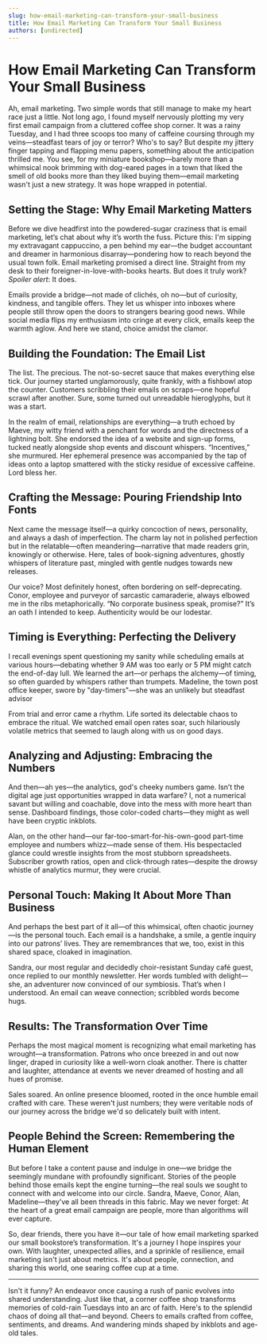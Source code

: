 ```yaml
---
slug: how-email-marketing-can-transform-your-small-business
title: How Email Marketing Can Transform Your Small Business
authors: [undirected]
---
```



# How Email Marketing Can Transform Your Small Business

Ah, email marketing. Two simple words that still manage to make my heart race just a little. Not long ago, I found myself nervously plotting my very first email campaign from a cluttered coffee shop corner. It was a rainy Tuesday, and I had three scoops too many of caffeine coursing through my veins—steadfast tears of joy or terror? Who's to say? But despite my jittery finger tapping and flapping menu papers, something about the anticipation thrilled me. You see, for my miniature bookshop—barely more than a whimsical nook brimming with dog-eared pages in a town that liked the smell of old books more than they liked buying them—email marketing wasn't just a new strategy. It was hope wrapped in potential.

## Setting the Stage: Why Email Marketing Matters

Before we dive headfirst into the powdered-sugar craziness that is email marketing, let’s chat about why it’s worth the fuss. Picture this: I'm sipping my extravagant cappuccino, a pen behind my ear—the budget accountant and dreamer in harmonious disarray—pondering how to reach beyond the usual town folk. Email marketing promised a direct line. Straight from my desk to their foreigner-in-love-with-books hearts. But does it truly work? *Spoiler alert*: It does. 

Emails provide a bridge—not made of clichés, oh no—but of curiosity, kindness, and tangible offers. They let us whisper into inboxes where people still throw open the doors to strangers bearing good news. While social media flips my enthusiasm into cringe at every click, emails keep the warmth aglow. And here we stand, choice amidst the clamor.

## Building the Foundation: The Email List

The list. The precious. The not-so-secret sauce that makes everything else tick. Our journey started unglamorously, quite frankly, with a fishbowl atop the counter. Customers scribbling their emails on scraps—one hopeful scrawl after another. Sure, some turned out unreadable hieroglyphs, but it was a start.

In the realm of email, relationships are everything—a truth echoed by Maeve, my witty friend with a penchant for words and the directness of a lightning bolt. She endorsed the idea of a website and sign-up forms, tucked neatly alongside shop events and discount whispers. “Incentives,” she murmured. Her ephemeral presence was accompanied by the tap of ideas onto a laptop smattered with the sticky residue of excessive caffeine. Lord bless her.

## Crafting the Message: Pouring Friendship Into Fonts

Next came the message itself—a quirky concoction of news, personality, and always a dash of imperfection. The charm lay not in polished perfection but in the relatable—often meandering—narrative that made readers grin, knowingly or otherwise. Here, tales of book-signing adventures, ghostly whispers of literature past, mingled with gentle nudges towards new releases.

Our voice? Most definitely honest, often bordering on self-deprecating. Conor, employee and purveyor of sarcastic camaraderie, always elbowed me in the ribs metaphorically. “No corporate business speak, promise?” It’s an oath I intended to keep. Authenticity would be our lodestar.

## Timing is Everything: Perfecting the Delivery

I recall evenings spent questioning my sanity while scheduling emails at various hours—debating whether 9 AM was too early or 5 PM might catch the end-of-day lull. We learned the art—or perhaps the alchemy—of timing, so often guarded by whispers rather than trumpets. Madeline, the town post office keeper, swore by "day-timers"—she was an unlikely but steadfast advisor

From trial and error came a rhythm. Life sorted its delectable chaos to embrace the ritual. We watched email open rates soar, such hilariously volatile metrics that seemed to laugh along with us on good days.

## Analyzing and Adjusting: Embracing the Numbers

And then—ah yes—the analytics, god's cheeky numbers game. Isn’t the digital age just opportunities wrapped in data warfare? I, not a numerical savant but willing and coachable, dove into the mess with more heart than sense. Dashboard findings, those color-coded charts—they might as well have been cryptic inkblots.

Alan, on the other hand—our far-too-smart-for-his-own-good part-time employee and numbers whizz—made sense of them. His bespectacled glance could wrestle insights from the most stubborn spreadsheets. Subscriber growth ratios, open and click-through rates—despite the drowsy whistle of analytics murmur, they were crucial.

## Personal Touch: Making It About More Than Business

And perhaps the best part of it all—of this whimsical, often chaotic journey—is the personal touch. Each email is a handshake, a smile, a gentle inquiry into our patrons’ lives. They are remembrances that we, too, exist in this shared space, cloaked in imagination.

Sandra, our most regular and decidedly choir-resistant Sunday café guest, once replied to our monthly newsletter. Her words tumbled with delight—she, an adventurer now convinced of our symbiosis. That’s when I understood. An email can weave connection; scribbled words become hugs.

## Results: The Transformation Over Time

Perhaps the most magical moment is recognizing what email marketing has wrought—a transformation. Patrons who once breezed in and out now linger, draped in curiosity like a well-worn cloak another. There is chatter and laughter, attendance at events we never dreamed of hosting and all hues of promise.

Sales soared. An online presence bloomed, rooted in the once humble email crafted with care. These weren't just numbers; they were veritable nods of our journey across the bridge we'd so delicately built with intent.

## People Behind the Screen: Remembering the Human Element

But before I take a content pause and indulge in one—we bridge the seemingly mundane with profoundly significant. Stories of the people behind those emails kept the engine turning—the real souls we sought to connect with and welcome into our circle. Sandra, Maeve, Conor, Alan, Madeline—they’ve all been threads in this fabric. May we never forget: At the heart of a great email campaign are people, more than algorithms will ever capture.

So, dear friends, there you have it—our tale of how email marketing sparked our small bookstore’s transformation. It's a journey I hope inspires your own. With laughter, unexpected allies, and a sprinkle of resilience, email marketing isn't just about metrics. It's about people, connection, and sharing this world, one searing coffee cup at a time.

---

Isn't it funny? An endeavor once causing a rush of panic evolves into shared understanding. Just like that, a corner coffee shop transforms memories of cold-rain Tuesdays into an arc of faith. Here's to the splendid chaos of doing all that—and beyond. Cheers to emails crafted from coffee, sentiments, and dreams. And wandering minds shaped by inkblots and age-old tales.